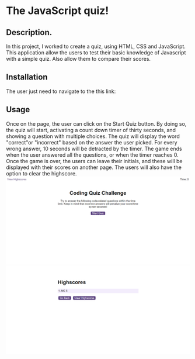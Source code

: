 # The JavaScript quiz!

## Description.
In this project, I worked to create a quiz, using HTML, CSS and JavaScript. This application allow the users to test their basic knowledge of Javascript with a simple quiz. 
Also allow them to compare their scores.

## Installation
The user just need to navigate to the this link: 

## Usage
Once on the page, the user can click on the Start Quiz button. By doing so, the quiz will start, activating a count down timer of thirty seconds, and showing a question
with multiple choices. The quiz will display the word "correct"or "incorrect" based on the answer the user picked. For every wrong answer, 10 seconds will be detracted by
the timer. The game ends when the user answered all the questions, or when the timer reaches 0.
Once the game is over, the users can leave their initials, and these will be displayed with their scores on another page. The users will also have the option to clear the highscore.
![alt text](Assets/images/Quiz.png)
![alt text](Assets/images/Highscores.png)


